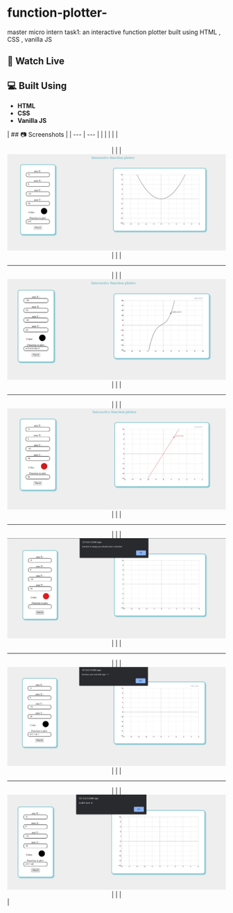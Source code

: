 # function-plotter-

master micro intern task1: an interactive function plotter built using HTML , CSS  , vanilla JS  

## 🏁 Watch Live


## 💻 Built Using <a name = "tech"></a>

- **HTML**
- **CSS**
- **Vanilla JS**

| ## 📷 Screenshots |
| --- | --- |
|     |     |
|     | <div name="Screenshots" align="center"> |
|     | <img title="" src="./screens/01.png" alt="s1" width=""></a> |
|     | <hr> |
|     | <img title="" src="./screens/02.png" alt="s2" width=""></a> |
|     | <hr> |
|     | <img title="" src="./screens/03.png" alt="s3" width=""></a> |
|     | <hr> |
|     | <img title="" src="./screens/04.png" alt="s4" width=""></a> |
|     | <hr> |
|     | <img title="" src="./screens/05.png" alt="s5" width=""></a> |
|     | <hr> |
|     | <img title="" src="./screens/06.png" alt="s6" width=""></a> |
|     | </div> |
